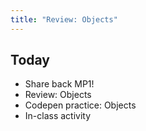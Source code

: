```yaml
---
title: "Review: Objects"
---
```


## Today

- Share back MP1!
- Review: Objects
- Codepen practice: Objects
- In-class activity
